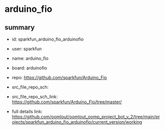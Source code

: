 # arduino_fio
 
## summary 
* id: sparkfun_arduino_fio_arduinofio
* user: sparkfun
* name: arduino_fio
* board: arduinofio
* repo: https://github.com/sparkfun/Arduino_Fio



* src_file_repo_sch: 
* src_file_repo_sch_link: https://github.com/sparkfun/Arduino_Fio/tree/master/
* full details link: https://github.com/oomlout/oomlout_oomp_project_bot_v_2/tree/main/projects/sparkfun_arduino_fio_arduinofio/current_version/working  







